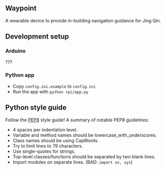 ## Waypoint

A wearable device to provide in-building navigation guidance for Jing Qin.

## Development setup

### Arduino

???

### Python app

- Copy `config.ini.example` to `config.ini`
- Run the app with `python rpi/app.py`

## Python style guide

Follow the [PEP8](https://www.python.org/dev/peps/pep-0008/) style guide! A summary of notable PEP8 guidelines:

- 4 spaces per indentation level.
- Variable and method names should be lowercase_with_underscores.
- Class names should be using CapWords.
- Try to limit lines to 79 characters.
- Use single-quotes for strings.
- Top-level classes/functions should be separated by two blank lines.
- Import modules on separate lines. (BAD: `import os, sys`)
